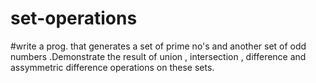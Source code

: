 # set-operations
#write a prog. that generates a set of prime no's and another set of odd numbers .Demonstrate the result of union , intersection , difference and assymmetric difference operations on these sets.
